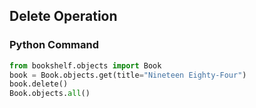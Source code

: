 ## Delete Operation

### Python Command

```python
from bookshelf.objects import Book
book = Book.objects.get(title="Nineteen Eighty-Four")
book.delete()
Book.objects.all()
